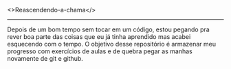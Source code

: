<>Reascendendo-a-chama</>
<hr>
Depois de um bom tempo sem tocar em um código, estou pegando pra rever boa parte das coisas que eu já tinha aprendido mas acabei esquecendo com o tempo. O objetivo desse repositório é armazenar meu progresso com exercícios de aulas e de quebra pegar as manhas novamente de git e github.
